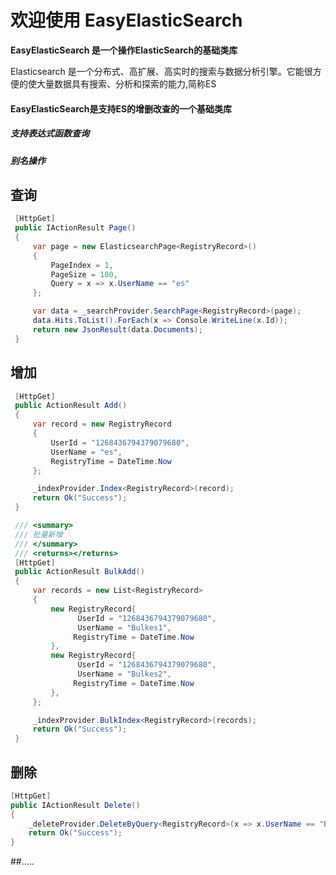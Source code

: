 # 欢迎使用 EasyElasticSearch

**EasyElasticSearch 是一个操作ElasticSearch的基础类库**

Elasticsearch 是一个分布式、高扩展、高实时的搜索与数据分析引擎。它能很方便的使大量数据具有搜索、分析和探索的能力,简称ES

#### EasyElasticSearch是支持ES的增删改查的一个基础类库
##### 支持表达式函数查询
##### 别名操作

## 查询
```csharp
 [HttpGet]
 public IActionResult Page()
 {
     var page = new ElasticsearchPage<RegistryRecord>()
     {
         PageIndex = 1,
         PageSize = 100,
         Query = x => x.UserName == "es"
     };

     var data = _searchProvider.SearchPage<RegistryRecord>(page);
     data.Hits.ToList().ForEach(x => Console.WriteLine(x.Id));
     return new JsonResult(data.Documents);
 }
```


## 增加
```csharp
 [HttpGet]
 public ActionResult Add()
 {
     var record = new RegistryRecord
     {
         UserId = "1268436794379079680",
         UserName = "es",
         RegistryTime = DateTime.Now
     };

     _indexProvider.Index<RegistryRecord>(record);
     return Ok("Success");
 }

 /// <summary>
 /// 批量新增
 /// </summary>
 /// <returns></returns>
 [HttpGet]
 public ActionResult BulkAdd()
 {
     var records = new List<RegistryRecord>
     {
         new RegistryRecord{
               UserId = "1268436794379079680",
               UserName = "Bulkes1",
              RegistryTime = DateTime.Now
         },
         new RegistryRecord{
               UserId = "1268436794379079680",
               UserName = "Bulkes2",
              RegistryTime = DateTime.Now
         },
     };

     _indexProvider.BulkIndex<RegistryRecord>(records);
     return Ok("Success");
 }
```
## 删除
```csharp
[HttpGet]
public IActionResult Delete()
{
    _deleteProvider.DeleteByQuery<RegistryRecord>(x => x.UserName == "Bulkes1");
    return Ok("Success");
}
```
##.....

